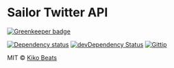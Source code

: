 # Sailor Twitter API

[![Greenkeeper badge](https://badges.greenkeeper.io/Kikobeats/sailor-twitter-api.svg)](https://greenkeeper.io/)

[![Dependency status](https://david-dm.org/Kikobeats/sailor-twitter-api.svg?style=flat)](https://david-dm.org/Kikobeats/sailor-twitter-api)
[![devDependency Status](https://david-dm.org/Kikobeats/sailor-twitter-api/dev-status.svg?style=flat)](https://david-dm.org/Kikobeats/sailor-twitter-api#info=devDependencies)
[![Gittip](http://img.shields.io/gittip/kikobeats.svg?style=flat)](https://www.gittip.com/kikobeats/)

MIT © [Kiko Beats](http://www.kikobeats.com)


